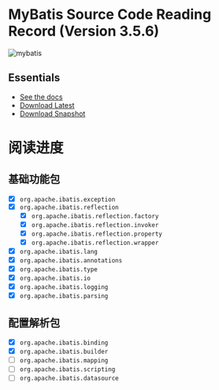 MyBatis Source Code Reading Record (Version 3.5.6)
=====================================

![mybatis](http://mybatis.github.io/images/mybatis-logo.png)

Essentials
----------
* [See the docs](http://mybatis.github.io/mybatis-3)
* [Download Latest](https://github.com/mybatis/mybatis-3/releases)
* [Download Snapshot](https://oss.sonatype.org/content/repositories/snapshots/org/mybatis/mybatis/)


阅读进度
====
基础功能包
------
 - [X] `org.apache.ibatis.exception` 
 - [X] `org.apache.ibatis.reflection`
    - [X] `org.apache.ibatis.reflection.factory`
    - [X] `org.apache.ibatis.reflection.invoker`
    - [X] `org.apache.ibatis.reflection.property`
    - [X] `org.apache.ibatis.reflection.wrapper`
 - [X] `org.apache.ibatis.lang`    
 - [X] `org.apache.ibatis.annotations`    
 - [X] `org.apache.ibatis.type`    
 - [X] `org.apache.ibatis.io`    
 - [X] `org.apache.ibatis.logging`    
 - [X] `org.apache.ibatis.parsing`    
 
配置解析包
------
- [X] `org.apache.ibatis.binding`
- [X] `org.apache.ibatis.builder`
- [ ] `org.apache.ibatis.mapping`
- [ ] `org.apache.ibatis.scripting`
- [ ] `org.apache.ibatis.datasource`